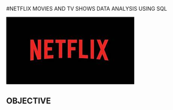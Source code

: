#NETFLIX MOVIES AND TV SHOWS DATA ANALYSIS USING SQL 

![Neflix Logo](https://github.com/Monikawell/Netflix_sql_project/blob/main/NETFLIX%20LOGO.jpeg)

## OBJECTIVE 
